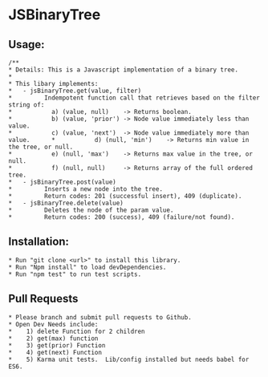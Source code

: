 # JSBinaryTree

## Usage:
    /**
    * Details: This is a Javascript implementation of a binary tree.
    *
    * This libary implements:
    *   - jsBinaryTree.get(value, filter)  
    *         Indempotent function call that retrieves based on the filter string of:
    *           a) (value, null)    -> Returns boolean.
    *           b) (value, 'prior') -> Node value immediately less than value.
    *           c) (value, 'next')  -> Node value immediately more than value.      *           d) (null, 'min')    -> Returns min value in the tree, or null.
    *           e) (null, 'max')    -> Returns max value in the tree, or null.
    *           f) (null, null)     -> Returns array of the full ordered tree.
    *   - jsBinaryTree.post(value)
    *         Inserts a new node into the tree.
    *         Return codes: 201 (successful insert), 409 (duplicate).
    *   - jsBinaryTree.delete(value)
    *         Deletes the node of the param value.
    *         Return codes: 200 (success), 409 (failure/not found).

## Installation:
    * Run "git clone <url>" to install this library.
    * Run "Npm install" to load devDependencies.
    * Run "npm test" to run test scripts.

## Pull Requests
    * Please branch and submit pull requests to Github.
    * Open Dev Needs include:
    *    1) delete Function for 2 children
    *    2) get(max) function
    *    3) get(prior) Function
    *    4) get(next) Function
    *    5) Karma unit tests.  Lib/config installed but needs babel for ES6.
